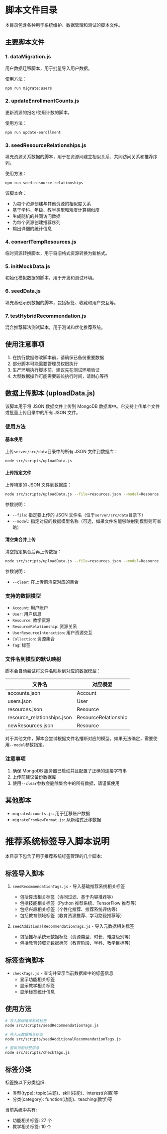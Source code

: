 # 脚本文件目录

本目录包含各种用于系统维护、数据管理和测试的脚本文件。

## 主要脚本文件

### 1. dataMigration.js

用户数据迁移脚本，用于批量导入用户数据。

使用方法：

```bash
npm run migrate:users
```

### 2. updateEnrollmentCounts.js

更新资源的报名/使用计数的脚本。

使用方法：

```bash
npm run update-enrollment
```

### 3. seedResourceRelationships.js

填充资源关系数据的脚本，用于在资源间建立相似关系、共同访问关系和推荐序列。

使用方法：

```bash
npm run seed:resource-relationships
```

该脚本会：

-   为每个资源创建与其他资源的相似度关系
-   基于学科、年级、教学类型和难度计算相似度
-   生成随机的共同访问数据
-   为每个资源创建推荐序列
-   输出详细的统计信息

### 4. convertTempResources.js

临时资源转换脚本，用于将旧格式资源转换为新格式。

### 5. initMockData.js

初始化模拟数据的脚本，用于开发和测试环境。

### 6. seedData.js

填充基础示例数据的脚本，包括标签、收藏和用户交互等。

### 7. testHybridRecommendation.js

混合推荐算法测试脚本，用于测试和优化推荐系统。

## 使用注意事项

1. 在执行数据修改脚本前，请确保已备份重要数据
2. 部分脚本可能需要管理员权限执行
3. 生产环境执行脚本前，建议先在测试环境验证
4. 大型数据操作可能需要较长执行时间，请耐心等待

## 数据上传脚本 (uploadData.js)

该脚本用于将 JSON 数据文件上传到 MongoDB 数据库中。它支持上传单个文件或批量上传目录中的所有 JSON 文件。

### 使用方法

#### 基本使用

上传`server/src/data`目录中的所有 JSON 文件到数据库：

```bash
node src/scripts/uploadData.js
```

#### 上传指定文件

上传特定的 JSON 文件到数据库：

```bash
node src/scripts/uploadData.js --file=resources.json --model=Resource
```

参数说明：

-   `--file`: 指定要上传的 JSON 文件名（位于`server/src/data`目录下）
-   `--model`: 指定对应的数据模型名称（可选，如果文件名能够映射到模型则可省略）

#### 清空集合并上传

清空指定集合后再上传数据：

```bash
node src/scripts/uploadData.js --file=resources.json --model=Resource --clear
```

参数说明：

-   `--clear`: 在上传前清空对应的集合

### 支持的数据模型

-   `Account`: 用户账户
-   `User`: 用户信息
-   `Resource`: 教学资源
-   `ResourceRelationship`: 资源关系
-   `UserResourceInteraction`: 用户资源交互
-   `Collection`: 资源集合
-   `Tag`: 标签

### 文件名到模型的默认映射

脚本会自动尝试将文件名映射到对应的数据模型：

| 文件名                      | 对应模型             |
| --------------------------- | -------------------- |
| accounts.json               | Account              |
| users.json                  | User                 |
| resources.json              | Resource             |
| resource_relationships.json | ResourceRelationship |
| newResources.json           | Resource             |

对于其他文件，脚本会尝试根据文件名推断对应的模型。如果无法确定，需要使用`--model`参数指定。

### 注意事项

1. 确保 MongoDB 服务器已启动并且配置了正确的连接字符串
2. 上传前建议备份数据库
3. 使用`--clear`参数会删除集合中的所有数据，请谨慎使用

## 其他脚本

-   `migrateAccounts.js`: 用于迁移账户数据
-   `migrateFromNewFormat.js`: 从新格式迁移数据

# 推荐系统标签导入脚本说明

本目录下包含了用于推荐系统标签管理的几个脚本:

## 标签导入脚本

1. `seedRecommendationTags.js` - 导入基础推荐系统相关标签

    - 包括算法相关标签（协同过滤、基于内容推荐等）
    - 包括技能相关标签（Python 推荐系统、TensorFlow 推荐等）
    - 包括兴趣相关标签（个性化推荐、推荐系统评估等）
    - 包括教育领域标签（教育资源推荐、学习路径推荐等）

2. `seedAdditionalRecommendationTags.js` - 导入元数据相关标签
    - 包括推荐系统元数据标签（资源类型、时长、难度级别等）
    - 包括教育领域元数据标签（教育阶段、学科、教学目标等）

## 标签查询脚本

-   `checkTags.js` - 查询并显示当前数据库中的标签信息
    -   显示功能相关标签
    -   显示教学相关标签
    -   显示标签统计信息

## 使用方法

```bash
# 导入基础推荐系统标签
node src/scripts/seedRecommendationTags.js

# 导入元数据相关标签
node src/scripts/seedAdditionalRecommendationTags.js

# 查询当前标签信息
node src/scripts/checkTags.js
```

## 标签分类

标签按以下分类组织:

-   类型(type): topic(主题)、skill(技能)、interest(兴趣)等
-   分类(category): function(功能)、teaching(教学)等

当前系统中共有:

-   功能相关标签: 27 个
-   教学相关标签: 10 个
